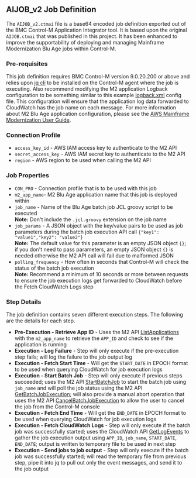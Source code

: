 ## AIJOB_v2 Job Definition
The `AIJOB_v2.ctmai` file is a base64 encoded job definition exported out of the BMC Control-M Application Integrator tool. It is based upon the original `AIJOB.ctmai` that was published in this project. It has been enhanced to improve the supportability of deploying and managing Mainframe Modernization Blu Age jobs within Control-M.

### Pre-requisites
This job definition requires BMC Control-M version 9.0.20.200 or above and relies upon [jq cli](https://jqlang.github.io/jq/) to be installed on the Control-M agent where the job is executing. Also recommend modifying the M2 application Logback configuration to be something similar to this example [logback.xml](logback.xml) config file. This configuration will ensure that the application log data forwarded to CloudWatch has the job name on each message. For more information about M2 Blu Age application configuration, please see the [AWS Mainframe Modernization User Guide](https://docs.aws.amazon.com/m2/latest/userguide/ba-app-config.html).

### Connection Profile
- `access_key_id` - AWS IAM access key to authenticate to the M2 API
- `secret_access_key` - AWS IAM secret key to authenticate to the M2 API
- `region` - AWS region to be used when calling the M2 API

### Job Properties
- `CON_PRO` - Connection profile that is to be used with this job
- `m2_app_name`- M2 Blu Age application name that this job is deployed within
- `job_name` - Name of the Blu Age batch job JCL groovy script to be executed <br>**Note:** Don't include the `.jcl.groovy` extension on the job name
- `job_params` - A JSON object with the key/value pairs to be used as job parameters during the batch job execution API call `{"key1": "value1","key2": "value2"}`<br>**Note:** The default value for this parameter is an empty JSON object `{}`; if you don't need to pass parameters, an empty JSON object `{}` is needed otherwise the M2 API call will fail due to malformed JSON
- `polling_frequency` - How often in seconds that Control-M will check the status of the batch job execution <br>**Note:** Recommend a minimum of 10 seconds or more between requests to ensure the job execution logs get forwarded to CloudWatch before the Fetch CloudWatch Logs step

### Step Details
The job definition contains seven different execution steps. The following are the details for each step.
- **Pre-Execution - Retrieve App ID** - Uses the M2 API [ListApplications](https://docs.aws.amazon.com/m2/latest/APIReference/API_ListApplications.html) with the `m2_app_name` to retrieve the `APP_ID` and check to see if the application is running
- **Execution - Log Failure** - Step will only execute if the pre-execution step fails; will log the failure to the job output log
- **Execution - Fetch Start Time** - Will get the `START_DATE` in EPOCH format to be used when querying CloudWatch for job execution logs
- **Execution - Start Batch Job** - Step will only execute if previous steps succeeded; uses the M2 API [StartBatchJob](https://docs.aws.amazon.com/m2/latest/APIReference/API_StartBatchJob.html) to start the batch job using `job_name` and will poll the job status using the M2 API [GetBatchJobExecution](https://docs.aws.amazon.com/m2/latest/APIReference/API_GetBatchJobExecution.html); will also provide a manual abort operation that uses the M2 API [CancelBatchJobExecution](https://docs.aws.amazon.com/m2/latest/APIReference/API_CancelBatchJobExecution.html) to allow the user to cancel the job from the Control-M console
- **Execution - Fetch End Time** - Will get the `END_DATE` in EPOCH format to be used when querying CloudWatch for job execution logs
- **Execution - Fetch CloudWatch Logs** - Step will only execute if the batch job was successfully started; uses the CloudWatch API [GetLogEvents](https://docs.aws.amazon.com/AmazonCloudWatchLogs/latest/APIReference/API_GetLogEvents.html) to gather the job execution output using `APP_ID`, `job_name`, `START_DATE`, `END_DATE`; output is written to temporary file to be used in next step
- **Execution - Send jobs to job output** - Step will only execute if the batch job was successfully started; will read the temporary file from previous step, pipe it into jq to pull out only the event messages, and send it to the job output
